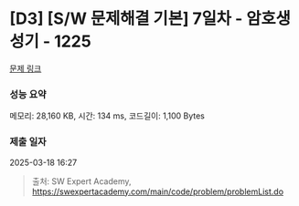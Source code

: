 # [D3] [S/W 문제해결 기본] 7일차 - 암호생성기 - 1225 

[문제 링크](https://swexpertacademy.com/main/code/problem/problemDetail.do?contestProbId=AV14uWl6AF0CFAYD) 

### 성능 요약

메모리: 28,160 KB, 시간: 134 ms, 코드길이: 1,100 Bytes

### 제출 일자

2025-03-18 16:27



> 출처: SW Expert Academy, https://swexpertacademy.com/main/code/problem/problemList.do